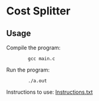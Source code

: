 # Cost Splitter

## Usage
Compile the program:
        
            gcc main.c
Run the program:
        
            ./a.out
            
Instructions to use:
[Instructions.txt](Instructions)
